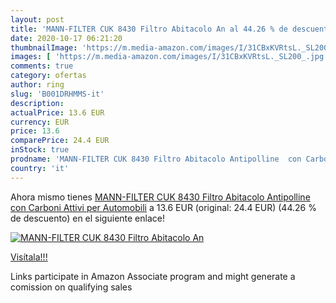 ```yaml
---
layout: post
title: 'MANN-FILTER CUK 8430 Filtro Abitacolo An al 44.26 % de descuento'
date: 2020-10-17 06:21:20
thumbnailImage: 'https://m.media-amazon.com/images/I/31CBxKVRtsL._SL200_.jpg'
images: [ 'https://m.media-amazon.com/images/I/31CBxKVRtsL._SL200_.jpg' ]
comments: true
category: ofertas
author: ring
slug: 'B001DRHMMS-it'
description:
actualPrice: 13.6 EUR
currency: EUR
price: 13.6
comparePrice: 24.4 EUR
inStock: true
prodname: 'MANN-FILTER CUK 8430 Filtro Abitacolo Antipolline  con Carboni Attivi  per Automobili'
country: 'it'
---
```


Ahora mismo tienes [MANN-FILTER CUK 8430 Filtro Abitacolo Antipolline  con Carboni Attivi  per Automobili](https://www.amazon.it/dp/B001DRHMMS/?tag=tolees00-21) a 13.6 EUR (original: 24.4 EUR) (44.26 %  de descuento) en el siguiente enlace!

[![MANN-FILTER CUK 8430 Filtro Abitacolo An](https://m.media-amazon.com/images/I/31CBxKVRtsL._SL200_.jpg)](https://www.amazon.it/dp/B001DRHMMS/?tag=tolees00-21)

[Visítala!!!](https://www.amazon.it/dp/B001DRHMMS/?tag=tolees00-21)

Links participate in Amazon Associate program and might generate a comission on qualifying sales
